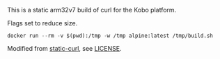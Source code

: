 This is a static arm32v7 build of curl for the Kobo platform.

Flags set to reduce size.

`docker run --rm -v $(pwd):/tmp -w /tmp alpine:latest /tmp/build.sh`

Modified from [static-curl](https://github.com/moparisthebest/static-curl), see [LICENSE](LICENSE).